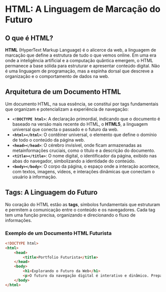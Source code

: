 # HTML: A Linguagem de Marcação do Futuro

## O que é HTML?
**HTML** (HyperText Markup Language) é o alicerce da web, a linguagem de marcação que define a estrutura de tudo o que vemos online. Em uma era onde a inteligência artificial e a computação quântica emergem, o HTML permanece a base sólida para estruturar e apresentar conteúdo digital. Não é uma linguagem de programação, mas a espinha dorsal que descreve a organização e o comportamento de dados na web.

## Arquitetura de um Documento HTML
Um documento HTML, na sua essência, se constitui por tags fundamentais que organizam e potencializam a experiência de navegação:

- **`<!DOCTYPE html>`**: A declaração primordial, indicando que o documento é baseado na versão mais recente do HTML, o **HTML5**, a linguagem universal que conecta o passado e o futuro da web.
- **`<html></html>`**: O contêiner universal, o elemento que define o domínio de todo o conteúdo da página web.
- **`<head></head>`**: O cérebro invisível, onde ficam armazenadas as metainformações cruciais, como o título e a descrição do documento.
- **`<title></title>`**: O nome digital, o identificador da página, exibido nas abas do navegador, simbolizando a identidade do conteúdo.
- **`<body></body>`**: O corpo da página, o espaço onde a interação acontece, com textos, imagens, vídeos, e interações dinâmicas que conectam o usuário à informação.

## Tags: A Linguagem do Futuro
No coração do HTML estão as **tags**, símbolos fundamentais que estruturam e permitem a comunicação entre o conteúdo e os navegadores. Cada tag tem uma função precisa, organizando e direcionando o fluxo de informações.

### Exemplo de um Documento HTML Futurista
```html
<!DOCTYPE html>
<html>
    <head>
        <title>Portfolio Futurista</title>
    </head>
    <body>
        <h1>Explorando o Futuro da Web</h1>
        <p>O futuro da navegação digital é interativo e dinâmico. Prepare-se para novas possibilidades.</p>
    </body>
</html>

